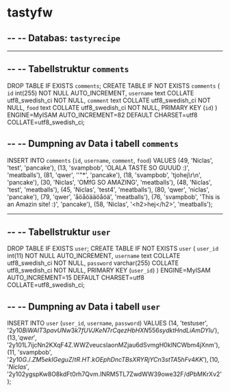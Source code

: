 # tastyfw

--
-- Databas: `tastyrecipe`
--

-- --------------------------------------------------------

--
-- Tabellstruktur `comments`
--

DROP TABLE IF EXISTS `comments`;
CREATE TABLE IF NOT EXISTS `comments` (
  `id` int(255) NOT NULL AUTO_INCREMENT,
  `username` text COLLATE utf8_swedish_ci NOT NULL,
  `comment` text COLLATE utf8_swedish_ci NOT NULL,
  `food` text COLLATE utf8_swedish_ci NOT NULL,
  PRIMARY KEY (`id`)
) ENGINE=MyISAM AUTO_INCREMENT=82 DEFAULT CHARSET=utf8 COLLATE=utf8_swedish_ci;

--
-- Dumpning av Data i tabell `comments`
--

INSERT INTO `comments` (`id`, `username`, `comment`, `food`) VALUES
(49, 'Niclas', 'test', 'pancake'),
(13, 'svampbob', 'OLALA TASTE SO GUUUD :)', 'meatballs'),
(81, 'qwer', '\'&quot;*', 'pancake'),
(18, 'svampbob', 'tjohej\r\n', 'pancake'),
(30, 'Niclas', 'OMfG SO AMAZING', 'meatballs'),
(48, 'Niclas', 'test', 'meatballs'),
(45, 'Niclas', 'test4', 'meatballs'),
(80, 'qwer', 'niclas', 'pancake'),
(79, 'qwer', 'åöåöääöåöä', 'meatballs'),
(76, 'svampbob', 'This is an Amazin site! :)', 'pancake'),
(58, 'Niclas', '&lt;h2&gt;hej&lt;/h2&gt;', 'meatballs');

-- --------------------------------------------------------

--
-- Tabellstruktur `user`
--

DROP TABLE IF EXISTS `user`;
CREATE TABLE IF NOT EXISTS `user` (
  `user_id` int(11) NOT NULL AUTO_INCREMENT,
  `username` text COLLATE utf8_swedish_ci NOT NULL,
  `password` varchar(255) COLLATE utf8_swedish_ci NOT NULL,
  PRIMARY KEY (`user_id`)
) ENGINE=MyISAM AUTO_INCREMENT=15 DEFAULT CHARSET=utf8 COLLATE=utf8_swedish_ci;

--
-- Dumpning av Data i tabell `user`
--

INSERT INTO `user` (`user_id`, `username`, `password`) VALUES
(14, 'testuser', '$2y$10$BiWAIT3pavUNw3k7fUVJKeN7rCqezHbHXN556sydktHndLiAmDYlu'),
(13, 'qwer', '$2y$10$1L7ijcNn2KXqF4Z.WWZveucsIaonMZjau6dSvmgH0klNCWbm4jXnm'),
(11, 'svampbob', '$2y$10$G./.ZM5ekIGeguZ/tR.HT.kOEphDncTBsXRYRjYCn3stTA5hFv4KK'),
(10, 'Niclas', '$2y$10$2ygspKw8O8kdFt0rh7Qvm.INRM5TL7ZwdWW39owe32F/dPbMKrXv2');
